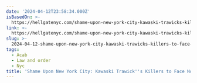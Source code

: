 ```yaml
---
date: '2024-04-12T23:58:34.000Z'
isBasedOn: >-
  https://hellgatenyc.com/shame-upon-new-york-city-kawaski-trawicks-killers-to-face-no-discipline
link: >-
  https://hellgatenyc.com/shame-upon-new-york-city-kawaski-trawicks-killers-to-face-no-discipline
slug: >-
  2024-04-12-shame-upon-new-york-city-kawaski-trawicks-killers-to-face-no-discipline
tags:
  - Acab
  - Law and order
  - Nyc
title: 'Shame Upon New York City: Kawaski Trawick''s Killers to Face No Discipline -'
---
```


